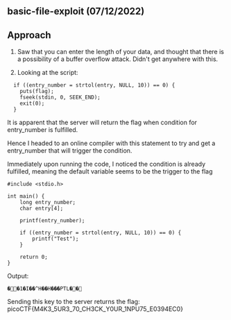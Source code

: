 ## basic-file-exploit (07/12/2022)
## Approach
1. Saw that you can enter the length of your data, and thought that there is a possibility of a buffer overflow attack.
Didn't get anywhere with this.

2. Looking at the script:
~~~
  if ((entry_number = strtol(entry, NULL, 10)) == 0) {
    puts(flag);
    fseek(stdin, 0, SEEK_END);
    exit(0);
  }
~~~
It is apparent that the server will return the flag when condition for entry_number is fulfilled.

Hence I headed to an online compiler with this statement to try and get a entry_number that will trigger the condition.

Immediately upon running the code, I noticed the condition is already fulfilled, meaning the default variable seems to be the trigger to the flag


~~~
#include <stdio.h>

int main() {
    long entry_number;
    char entry[4];
    
    printf(entry_number);

    if ((entry_number = strtol(entry, NULL, 10)) == 0) {
        printf("Test");
    }

    return 0;
}
~~~

Output:
~~~
��1�I��^H��H���PTL��
~~~

Sending this key to the server returns the flag: 
picoCTF{M4K3_5UR3_70_CH3CK_Y0UR_1NPU75_E0394EC0}
